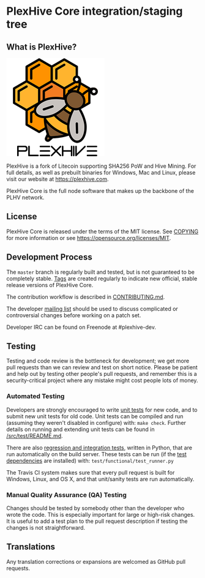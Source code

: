 PlexHive Core integration/staging tree
===========================================

What is PlexHive?
----------------------

![](./src/qt/res/icons/presentationlogo-fade.png)

PlexHive is a fork of Litecoin supporting SHA256 PoW and Hive Mining. For full details, as well as prebuilt binaries for Windows, Mac and Linux, please visit our website at https://plexhive.com.

PlexHive Core is the full node software that makes up the backbone of the PLHV network.

License
-------

PlexHive Core is released under the terms of the MIT license. See [COPYING](COPYING) for more
information or see https://opensource.org/licenses/MIT.

Development Process
-------------------

The `master` branch is regularly built and tested, but is not guaranteed to be
completely stable. [Tags](https://github.com/plexhive/plexhive/tags) are created
regularly to indicate new official, stable release versions of PlexHive Core.

The contribution workflow is described in [CONTRIBUTING.md](CONTRIBUTING.md).

The developer [mailing list](https://groups.google.com/forum/#!forum/plexhive-dev)
should be used to discuss complicated or controversial changes before working
on a patch set.

Developer IRC can be found on Freenode at #plexhive-dev.

Testing
-------

Testing and code review is the bottleneck for development; we get more pull
requests than we can review and test on short notice. Please be patient and help out by testing
other people's pull requests, and remember this is a security-critical project where any mistake might cost people
lots of money.

### Automated Testing

Developers are strongly encouraged to write [unit tests](src/test/README.md) for new code, and to
submit new unit tests for old code. Unit tests can be compiled and run
(assuming they weren't disabled in configure) with: `make check`. Further details on running
and extending unit tests can be found in [/src/test/README.md](/src/test/README.md).

There are also [regression and integration tests](/test), written
in Python, that are run automatically on the build server.
These tests can be run (if the [test dependencies](/test) are installed) with: `test/functional/test_runner.py`

The Travis CI system makes sure that every pull request is built for Windows, Linux, and OS X, and that unit/sanity tests are run automatically.

### Manual Quality Assurance (QA) Testing

Changes should be tested by somebody other than the developer who wrote the
code. This is especially important for large or high-risk changes. It is useful
to add a test plan to the pull request description if testing the changes is
not straightforward.

Translations
------------

Any translation corrections or expansions are welcomed as GitHub pull requests.
